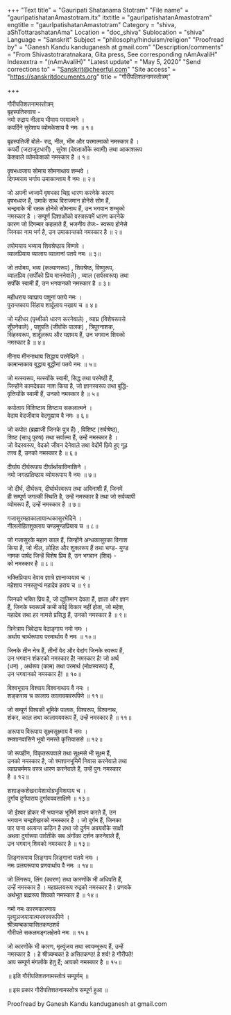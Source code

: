 +++
"Text title" = "Gauripati Shatanama Stotram"
"File name" = "gaurIpatishatanAmastotram.itx"
itxtitle = "gaurIpatishatanAmastotram"
engtitle = "gaurIpatishatanAmastotram"
Category = "shiva, aShTottarashatanAma"
Location = "doc_shiva"
Sublocation = "shiva"
Language = "Sanskrit"
Subject = "philosophy/hinduism/religion"
"Proofread by" = "Ganesh Kandu kanduganesh at gmail.com"
"Description/comments" = "From Shivastotraratnakara, Gita press, See corresponding nAmAvaliH"
Indexextra = "(nAmAvaliH)"
"Latest update" = "May 5, 2020"
"Send corrections to" = "Sanskrit@cheerful.com"
"Site access" = "https://sanskritdocuments.org"
title = "गौरीपतिशतनामस्तोत्रम्"

+++
  
 गौरीपतिशतनामस्तोत्रम्   
बृहस्पतिरुवाच -  
नमो रुद्राय नीलाय भीमाय परमात्मने ।  
कपर्दिने सुरेशाय व्योमकेशाय वै नमः ॥ १॥  
  
बृहस्पतिजी बोले- रुद्र, नील, भीम और परमात्माको नमस्कार है ।  
कपर्दी (जटाजूटधारी) , सुरेश (देवताओंके स्वामी) तथा आकाशरूप  
केशवाले व्योमकेशको नमस्कार है ॥ १॥  
  
वृषभध्वजाय सोमाय सोमनाथाय शम्भवे ।  
दिगम्बराय भर्गाय उमाकान्ताय वै नमः ॥ २॥  
  
जो अपनी ध्वजामें वृषभका चिह्न धारण करनेके कारण  
वृषभध्वज हैं, उमाके साथ विराजमान होनेसे सोम हैं,  
चन्द्रमाके भी रक्षक होनेसे सोमनाथ हैं, उन भगवान शम्भुको  
नमस्कार है । सम्पूर्ण दिशाओंको वस्त्ररूपमें धारण करनेके  
कारण जो दिगम्बर कहलाते हैं, भजनीय तेजः- स्वरूप होनेसे  
जिनका नाम भर्ग है, उन उमाकान्तको नमस्कार है ॥ २॥  
  
तपोमयाय भव्याय शिवश्रेष्ठाय विष्णवे ।  
व्यालप्रियाय व्यालाय व्यालानां पतये नमः ॥ ३॥  
  
जो तपोमय, भव्य (कल्याणरूप) , शिवश्रेष्ठ, विष्णुरूप,  
व्यालप्रिय (सर्पोंको प्रिय माननेवाले) , व्याल (सर्पस्वरूप) तथा  
सर्पोंके स्वामी हैं, उन भगवानको नमस्कार है ॥ ३॥  
  
महीधराय व्याघ्राय पशूनां पतये नमः ।  
पुरान्तकाय सिंहाय शार्दूलाय मखाय च ॥ ४॥  
  
जो महीधर (पृथ्वीको धारण करनेवाले) , व्याघ्र (विशेषरूपसे  
सूँघनेवाले) , पशुपति (जीवोंके पालक) , त्रिपुरनाशक,  
सिंहस्वरूप, शार्दूलरूप और यज्ञमय हैं, उन भगवान शिवको  
नमस्कार है ॥ ४॥  
  
मीनाय मीननाथाय सिद्धाय परमेष्ठिने ।  
कामान्तकाय बुद्धाय बुद्धीनां पतये नमः ॥ ५॥  
  
जो मत्स्यरूप, मत्स्योंके स्वामी, सिद्ध तथा परमेष्ठी हैं,  
जिन्होंने कामदेवका नाश किया है, जो ज्ञानस्वरूप तथा बुद्धि-  
वृत्तियोंके स्वामी हैं, उनको नमस्कार है ॥ ५॥  
  
कपोताय विशिष्टाय शिष्टाय सकलात्मने ।  
वेदाय वेदजीवाय वेदगुह्याय वै नमः ॥ ६॥  
  
जो कपोत (ब्रह्माजी जिनके पुत्र हैं) , विशिष्ट (सर्वश्रेष्ठ),  
शिष्ट (साधु पुरुष) तथा सर्वात्मा हैं, उन्हें नमस्कार है ।  
जो वेदस्वरूप, वेदको जीवन देनेवाले तथा वेदोंमें छिपे हुए गूढ़  
तत्त्व हैं, उनको नमस्कार है ॥ ६॥  
  
दीर्घाय दीर्घरूपाय दीर्घार्थायाविनाशिने ।  
नमो जगत्प्रतिष्ठाय व्योमरूपाय वै नमः ॥ ७॥  
  
जो दीर्घ, दीर्घरूप, दीर्घार्थस्वरूप तथा अविनाशी हैं, जिनमें  
ही सम्पूर्ण जगत्की स्थिति है, उन्हें नमस्कार है तथा जो सर्वव्यापी  
व्योमरूप हैं, उन्हें नमस्कार है ॥ ७॥  
  
गजासुरमहाकालायान्धकासुरभेदिने  ।  
नीललोहितशुक्लाय चण्डमुण्डप्रियाय च ॥ ८॥  
  
जो गजासुरके महान काल हैं, जिन्होंने अन्धकासुरका विनाश  
किया है, जो नील, लोहित और शुक्लरूप हैं तथा चण्ड- मुण्ड  
नामक पार्षद जिन्हें विशेष प्रिय हैं, उन भगवान (शिव) -  
को नमस्कार है ॥ ८॥  
  
भक्तिप्रियाय देवाय ज्ञात्रे ज्ञानाव्ययाय च ।  
महेशाय नमस्तुभ्यं महादेव हराय च ॥ ९॥  
  
जिनको भक्ति प्रिय है, जो द्युतिमान देवता हैं, ज्ञाता और ज्ञान  
हैं, जिनके स्वरूपमें कभी कोई विकार नहीं होता, जो महेश,  
महादेव तथा हर नामसे प्रसिद्ध हैं, उनको नमस्कार है ॥ ९॥  
  
त्रिनेत्राय त्रिवेदाय वेदाङ्गाय नमो नमः ।  
अर्थाय चार्थरूपाय परमार्थाय वै नमः ॥ १०॥  
  
जिनके तीन नेत्र हैं, तीनों वेद और वेदांग जिनके स्वरूप हैं,  
उन भगवान शंकरको नमस्कार है! नमस्कार है! जो अर्थ  
(धन) , अर्थरूप (काम) तथा परमार्थ (मोक्षस्वरूप) हैं,  
उन भगवानको नमस्कार है! ॥ १०॥  
  
विश्वभूपाय विश्वाय विश्वनाथाय वै नमः ।  
शङ्कराय च कालाय कालावयवरूपिणे ॥ ११॥  
  
जो सम्पूर्ण विश्वकी भूमिके पालक, विश्वरूप, विश्वनाथ,  
शंकर, काल तथा कालावयवरूप हैं, उन्हें नमस्कार है ॥ ११॥  
  
अरूपाय विरूपाय सूक्ष्मसूक्ष्माय वै नमः ।  
श्मशानवासिने भूयो नमस्ते कृत्तिवाससे ॥ १२॥  
  
जो रूपहीन, विकृतरूपवाले तथा सूक्ष्मसे भी सूक्ष्म हैं,  
उनको नमस्कार है, जो श्मशानभूमिमें निवास करनेवाले तथा  
व्याघ्रचर्ममय वस्त्र धारण करनेवाले हैं, उन्हें पुनः नमस्कार  
है ॥ १२॥  
  
शशाङ्कशेखरायेशायोग्रभूमिशयाय च ।  
दुर्गाय दुर्गपाराय दुर्गावयवसाक्षिणे ॥ १३॥  
  
जो ईश्वर होकर भी भयानक भूमिमें शयन करते हैं, उन  
भगवान चन्द्रशेखरको नमस्कार है । जो दुर्गम हैं, जिनका  
पार पाना अत्यन्त कठिन है तथा जो दुर्गम अवयवोंके साक्षी  
अथवा दुर्गारूपा पार्वतीके सब अंगोंका दर्शन करनेवाले हैं,  
उन भगवान् शिवको नमस्कार है ॥ १३॥  
  
लिङ्गरूपाय लिङ्गाय लिङ्गानां पतये नमः ।  
नमः प्रलयरूपाय प्रणवार्थाय वै नमः ॥ १४॥  
  
जो लिंगरूप, लिंग (कारण) तथा कारणोंके भी अधिपति हैं,  
उन्हें नमस्कार है । महाप्रलयरूप रुद्रको नमस्कार है। प्रणवके  
अर्थभूत ब्रह्मरूप शिवको नमस्कार है ॥ १४॥  
  
नमो नमः कारणकारणाय  
मृत्युञजयायात्मभवस्वरूपिणे  ।  
श्रीत्र्यम्बकायासितकण्ठशर्व  
गौरीपते सकलमङ्गलहेतवे नमः ॥ १५॥  
  
जो कारणोंके भी कारण, मृत्युंजय तथा स्वयम्भूरूप हैं, उन्हें  
नमस्कार है । हे श्रीत्र्यम्बक! हे असितकण्ठ! हे शर्व! हे गौरीपते!  
आप सम्पूर्ण मंगलोंके हेतु हैं; आपको नमस्कार है ॥ १५॥  
  
॥ इति गौरीपतिशतनामस्तोत्रं सम्पूर्णम् ॥  
  
॥ इस प्रकार गौरीपतिशतनामस्तोत्र सम्पूर्ण हुआ ॥  
  
  
Proofread by Ganesh Kandu kanduganesh at gmail.com  
  
